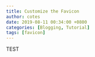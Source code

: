 ```yaml
---
title: Customize the Favicon
author: cotes
date: 2019-08-11 00:34:00 +0800
categories: [Blogging, Tutorial]
tags: [favicon]
---
```

TEST
